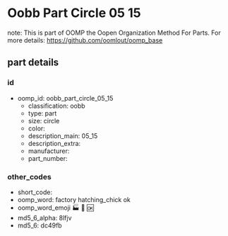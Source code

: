 # Oobb Part Circle 05 15  

note: This is part of OOMP the Oopen Organization Method For Parts. For more details: https://github.com/oomlout/oomp_base

##  part details





### id
* oomp_id: oobb_part_circle_05_15
  * classification: oobb
  * type: part
  * size: circle
  * color: 
  * description_main: 05_15
  * description_extra: 
  * manufacturer: 
  * part_number: 

### other_codes
* short_code: 
* oomp_word: factory hatching_chick ok
* oomp_word_emoji :factory: :hatching_chick: :ok:
* md5_6_alpha: 8lfjv
* md5_6: dc49fb